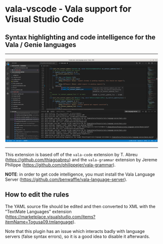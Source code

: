 # vala-vscode - Vala support for Visual Studio Code

## Syntax highlighting and code intelligence for the Vala / Genie languages

---

![screenshot](images/vls-vscode.png)

---

This extension is based off of the `vala-code` extension by T. Abreu (https://github.com/thiagoabreu) and the `vala-grammar` extension by Jereme Philippe (https://github.com/philippejer/vala-grammar).

**NOTE**: in order to get code intelligence, you must install the Vala Language Server (https://github.com/benwaffle/vala-language-server).

## How to edit the rules

The YAML source file should be edited and then converted to XML with the "TextMate Languages" extension (https://marketplace.visualstudio.com/items?itemName=Togusa09.tmlanguage).

Note that this plugin has an issue which interacts badly with language servers (false syntax errors), so it is a good idea to disable it afterwards.

